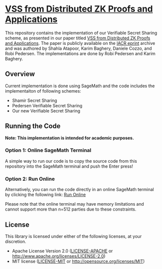 # [VSS from Distributed ZK Proofs and Applications](https://eprint.iacr.org/2023/992)

This repository contains the implementation of our Verifiable Secret Sharing scheme, as presented in our paper titled [VSS from Distributed ZK Proofs and Applications](https://eprint.iacr.org/2023/992). The paper is publicly available on the [IACR eprint](https://eprint.iacr.org/2023/992) archive and was authored by Shahla Atapoor, Karim Baghery, Daniele Cozzo, and Robi Pedersen. The implementations are done by Robi Pedersen and Karim Baghery.

## Overview
Current implementation is done using SageMath and the code includes the implementaiton of following schemes: 
- Shamir Secret Sharing 
- Pedersen Verifiable Secret Sharing 
- Our new Verifiable Secret Sharing 

## Running the Code
**Note: This implementation is intended for academic purposes.**
### Option 1: Online SageMath Terminal
A simple way to run our code is to copy the source code from this repository into the SageMath terminal and push the Enter press! 

### Option 2: Run Online
Alternatively, you can run the code directly in an online SageMath terminal by clicking the following link:
[Run Online](https://sagecell.sagemath.org/?q=vltjsh)

Please note that the online terminal may have memory limitations and cannot support more than n=512 parties due to these constraints. 

## License

This library is licensed under either of the following licenses, at your discretion.

 * Apache License Version 2.0 ([LICENSE-APACHE](LICENSE-APACHE) or http://www.apache.org/licenses/LICENSE-2.0)
 * MIT license ([LICENSE-MIT](LICENSE-MIT) or http://opensource.org/licenses/MIT)
